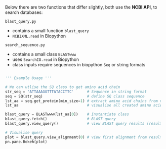 Below there are two functions that differ slightly, both use the **NCBI API**, to search databases:

<code>blast_query.py</code>
- contains a small function <code>blast_query</code>
- <code>NCBIXML.read</code> in Biopython

<code>search_sequence.py</code>
- contains a small class <code>BLASTwww</code>
- uses <code>SearchIO.read</code> in Biopython
- class inputs require sequences in biopython <code>Seq</code> or string formats

```python

''' Example Usage '''

# We can utlise the SQ class to get amino acid chain
str_seq = 'ATTAAAGGTTTATACCTTC'      # Sequence in string format
seq = SQ(str_seq)                    # define SQ class sequence
lst_aa = seq.get_protein(min_size=1) # extract amino acid chains from via translation
lst_aa                               # visualise all created amino acid chains

blast_query = BLASTwww(lst_aa[0])    # Instantiate class
blast_query.fetch()                  # BLAST query
blast_query.view_query()             # view BLAST query results (results stored in dataframe)\

# Visualise query
plot = blast_query.view_alignment(0) # view first alignment from results dataframe
pn.pane.Bokeh(plot)

```
